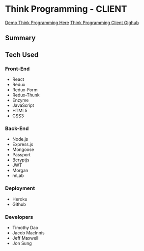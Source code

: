 # Think Programming - CLIENT

[Demo Think Programming Here](https:///)
[Think Programming Client Gighub](https://github.com/thinkful-ei23/think-programming-server)

## Summary


## Tech Used

### Front-End
* React
* Redux
* Redux-Form
* Redux-Thunk
* Enzyme
* JavaScript
* HTML5
* CSS3

### Back-End
* Node.js
* Express.js
* Mongoose
* Passport
* Bcryptjs
* JWT
* Morgan
* mLab

### Deployment
* Heroku
* Github

### Developers
* Timothy Dao
* Jacob MacInnis
* Jeff Maxwell
* Jon Sung